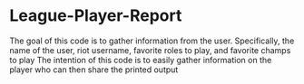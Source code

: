 # League-Player-Report
The goal of this code is to gather information from the user. 
Specifically, the name of the user, riot username, favorite roles to play, and favorite champs to play
The intention of this code is to easily gather information on the player who can then share the printed output
